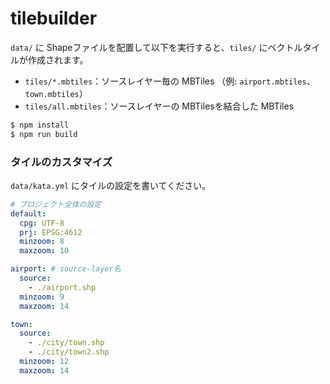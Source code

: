 # tilebuilder

`data/` に Shapeファイルを配置して以下を実行すると、`tiles/` にベクトルタイルが作成されます。

- `tiles/*.mbtiles`：ソースレイヤー毎の MBTiles （例: `airport.mbtiles`、`town.mbtiles`）
- `tiles/all.mbtiles`：ソースレイヤーの MBTilesを結合した MBTiles
 
```bash
$ npm install
$ npm run build
```

### タイルのカスタマイズ

`data/kata.yml` にタイルの設定を書いてください。

```yaml
# プロジェクト全体の設定
default:
  cpg: UTF-8
  prj: EPSG:4612
  minzoom: 8
  maxzoom: 10

airport: # source-layer名
  source:
    - ./airport.shp
  minzoom: 9
  maxzoom: 14

town:
  source:
    - ./city/town.shp
    - ./city/town2.shp
  minzoom: 12
  maxzoom: 14
```
